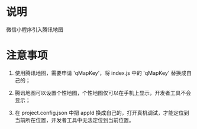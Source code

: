 # 说明

微信小程序引入腾讯地图

# 注意事项

1. 使用腾讯地图，需要申请 'qMapKey'，将 index.js 中的 'qMapKey' 替换成自己的；

2. 腾讯地图可以设置个性地图，个性地图仅可以在手机上显示，开发者工具不会显示；

3. 在 project.config.json 中把 appId 换成自己的，打开真机调试，才能定位到当前所在位置，开发者工具中无法定位到当前位置。
